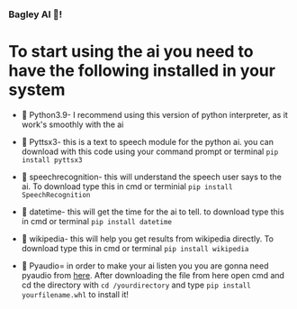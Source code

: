 ### Bagley AI 🤖!

# To start using the ai you need to have the following installed in your system
- 📌 Python3.9- I recommend using this version of python interpreter, as it work's smoothly with the ai

- 📌 Pyttsx3- this is a text to speech module for the python ai. you can download with this code using your command prompt or terminal `pip install pyttsx3`

- 📌 speechrecognition- this will understand the speech user says to the ai. To download type this in cmd or terminial `pip install SpeechRecognition`

- 📌 datetime- this will get the time for the ai to tell. to download type this in cmd or terminal `pip install datetime`

- 📌 wikipedia- this will help you get results from wikipedia directly. To download type this in cmd or terminal `pip install wikipedia`

- 📌 Pyaudio= in order to make your ai listen you you are gonna need pyaudio from [here](https://www.lfd.uci.edu/~gohlke/pythonlibs/). After downloading the file from here open cmd and cd the directory with `cd /yourdirectory` and type `pip install yourfilename.whl` to install it!
